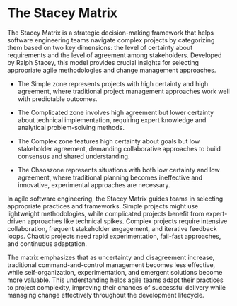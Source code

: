 # The Stacey Matrix

The Stacey Matrix is a strategic decision-making framework that helps software engineering teams navigate complex projects by categorizing them based on two key dimensions: the level of certainty about requirements and the level of agreement among stakeholders. Developed by Ralph Stacey, this model provides crucial insights for selecting appropriate agile methodologies and change management approaches.

- The Simple zone represents projects with high certainty and high agreement, where traditional project management approaches work well with predictable outcomes.

- The Complicated zone involves high agreement but lower certainty about technical implementation, requiring expert knowledge and analytical problem-solving methods. 

- The Complex zone features high certainty about goals but low stakeholder agreement, demanding collaborative approaches to build consensus and shared understanding.

- The Chaoszone represents situations with both low certainty and low agreement, where traditional planning becomes ineffective and innovative, experimental approaches are necessary. 
  
In agile software engineering, the Stacey Matrix guides teams in selecting appropriate practices and frameworks. Simple projects might use lightweight methodologies, while complicated projects benefit from expert-driven approaches like technical spikes. Complex projects require intensive collaboration, frequent stakeholder engagement, and iterative feedback loops. Chaotic projects need rapid experimentation, fail-fast approaches, and continuous adaptation.

The matrix emphasizes that as uncertainty and disagreement increase, traditional command-and-control management becomes less effective, while self-organization, experimentation, and emergent solutions become more valuable. This understanding helps agile teams adapt their practices to project complexity, improving their chances of successful delivery while managing change effectively throughout the development lifecycle.
